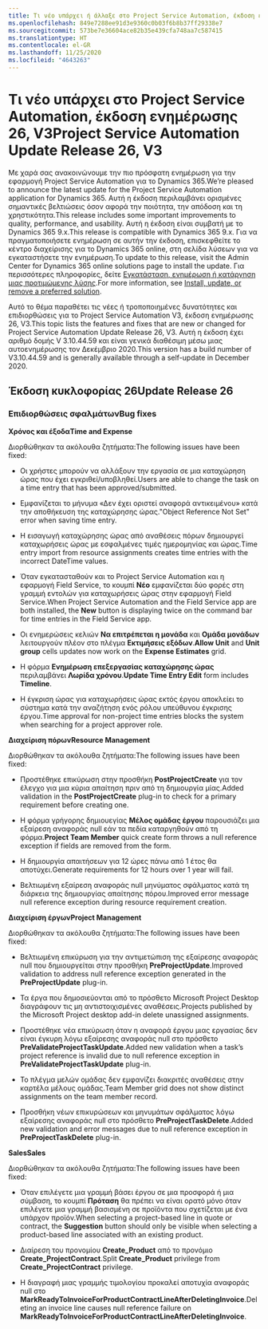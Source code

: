 ```yaml
---
title: Τι νέο υπάρχει ή άλλαξε στο Project Service Automation, έκδοση ενημέρωσης 26, V3
ms.openlocfilehash: 849e7288ee91d3e9360c0b03f6b8b37ff29338e7
ms.sourcegitcommit: 573be7e36604ace82b35e439cfa748aa7c587415
ms.translationtype: HT
ms.contentlocale: el-GR
ms.lasthandoff: 11/25/2020
ms.locfileid: "4643263"
---
```

<a name="project-service-automation-update-release-26-v3"></a><span data-ttu-id="12c98-102">Τι νέο υπάρχει στο Project Service Automation, έκδοση ενημέρωσης 26, V3</span><span class="sxs-lookup"><span data-stu-id="12c98-102">Project Service Automation Update Release 26, V3</span></span>
================================================

<span data-ttu-id="12c98-103">Με χαρά σας ανακοινώνουμε την πιο πρόσφατη ενημέρωση για την εφαρμογή Project Service Automation για το Dynamics 365.</span><span class="sxs-lookup"><span data-stu-id="12c98-103">We’re pleased to announce the latest update for the Project Service Automation application for Dynamics 365.</span></span> <span data-ttu-id="12c98-104">Αυτή η έκδοση περιλαμβάνει ορισμένες σημαντικές βελτιώσεις όσον αφορά την ποιότητα, την απόδοση και τη χρηστικότητα.</span><span class="sxs-lookup"><span data-stu-id="12c98-104">This release includes some important improvements to quality, performance, and usability.</span></span> <span data-ttu-id="12c98-105">Αυτή η έκδοση είναι συμβατή με το Dynamics 365 9.x.</span><span class="sxs-lookup"><span data-stu-id="12c98-105">This release is compatible with Dynamics 365 9.x.</span></span> <span data-ttu-id="12c98-106">Για να πραγματοποιήσετε ενημέρωση σε αυτήν την έκδοση, επισκεφθείτε το κέντρο διαχείρισης για το Dynamics 365 online, στη σελίδα λύσεων για να εγκαταστήσετε την ενημέρωση.</span><span class="sxs-lookup"><span data-stu-id="12c98-106">To update to this release, visit the Admin Center for Dynamics 365 online solutions page to install the update.</span></span> <span data-ttu-id="12c98-107">Για περισσότερες πληροφορίες, δείτε [Εγκατάσταση, ενημέρωση ή κατάργηση μιας προτιμώμενης λύσης](https://docs.microsoft.com/power-platform/admin/install-remove-preferred-solution).</span><span class="sxs-lookup"><span data-stu-id="12c98-107">For more information, see [Install, update, or remove a preferred solution](https://docs.microsoft.com/power-platform/admin/install-remove-preferred-solution).</span></span>

<span data-ttu-id="12c98-108">Αυτό το θέμα παραθέτει τις νέες ή τροποποιημένες δυνατότητες και επιδιορθώσεις για το Project Service Automation V3, έκδοση ενημέρωσης 26, V3.</span><span class="sxs-lookup"><span data-stu-id="12c98-108">This topic lists the features and fixes that are new or changed for Project Service Automation Update Release 26, V3.</span></span> <span data-ttu-id="12c98-109">Αυτή η έκδοση έχει αριθμό δομής V 3.10.44.59 και είναι γενικά διαθέσιμη μέσω μιας αυτοενημέρωσης τον Δεκέμβριο 2020.</span><span class="sxs-lookup"><span data-stu-id="12c98-109">This version has a build number of V3.10.44.59 and is generally available through a self-update in December 2020.</span></span>

<a name="update-release-26"></a><span data-ttu-id="12c98-110">Έκδοση κυκλοφορίας 26</span><span class="sxs-lookup"><span data-stu-id="12c98-110">Update Release 26</span></span>
-----------------

### <a name="bug-fixes"></a><span data-ttu-id="12c98-111">Επιδιορθώσεις σφαλμάτων</span><span class="sxs-lookup"><span data-stu-id="12c98-111">Bug fixes</span></span>

<span data-ttu-id="12c98-112">**Χρόνος και έξοδα**</span><span class="sxs-lookup"><span data-stu-id="12c98-112">**Time and Expense**</span></span>

<span data-ttu-id="12c98-113">Διορθώθηκαν τα ακόλουθα ζητήματα:</span><span class="sxs-lookup"><span data-stu-id="12c98-113">The following issues have been fixed:</span></span>

-   <span data-ttu-id="12c98-114">Οι χρήστες μπορούν να αλλάξουν την εργασία σε μια καταχώρηση ώρας που έχει εγκριθεί/υποβληθεί.</span><span class="sxs-lookup"><span data-stu-id="12c98-114">Users are able to change the task on a time entry that has been approved/submitted.</span></span>

-   <span data-ttu-id="12c98-115">Εμφανίζεται το μήνυμα «Δεν έχει οριστεί αναφορά αντικειμένου» κατά την αποθήκευση της καταχώρησης ώρας.</span><span class="sxs-lookup"><span data-stu-id="12c98-115">"Object Reference Not Set" error when saving time entry.</span></span>

-   <span data-ttu-id="12c98-116">Η εισαγωγή καταχώρησης ώρας από αναθέσεις πόρων δημιουργεί καταχωρήσεις ώρας με εσφαλμένες τιμές ημερομηνίας και ώρας.</span><span class="sxs-lookup"><span data-stu-id="12c98-116">Time entry import from resource assignments creates time entries with the incorrect DateTime values.</span></span>

-   <span data-ttu-id="12c98-117">Όταν εγκατασταθούν και το Project Service Automation και η εφαρμογή Field Service, το κουμπί **Νέο** εμφανίζεται δύο φορές στη γραμμή εντολών για καταχωρήσεις ώρας στην εφαρμογή Field Service.</span><span class="sxs-lookup"><span data-stu-id="12c98-117">When Project Service Automation and the Field Service app are both installed, the **New** button is displaying twice on the command bar for time entries in the Field Service app.</span></span>

-   <span data-ttu-id="12c98-118">Οι ενημερώσεις κελιών **Να επιτρέπεται η μονάδα** και **Ομάδα μονάδων** λειτουργούν πλέον στο πλέγμα **Εκτιμήσεις εξόδων**.</span><span class="sxs-lookup"><span data-stu-id="12c98-118">**Allow Unit** and **Unit group** cells updates now work on the **Expense Estimates** grid.</span></span>

-   <span data-ttu-id="12c98-119">Η φόρμα **Ενημέρωση επεξεργασίας καταχώρησης ώρας** περιλαμβάνει **Λωρίδα χρόνου**.</span><span class="sxs-lookup"><span data-stu-id="12c98-119">**Update Time Entry Edit** form includes **Timeline**.</span></span>

-   <span data-ttu-id="12c98-120">Η έγκριση ώρας για καταχωρήσεις ώρας εκτός έργου αποκλείει το σύστημα κατά την αναζήτηση ενός ρόλου υπεύθυνου έγκρισης έργου.</span><span class="sxs-lookup"><span data-stu-id="12c98-120">Time approval for non-project time entries blocks the system when searching for a project approver role.</span></span>

<span data-ttu-id="12c98-121">**Διαχείριση πόρων**</span><span class="sxs-lookup"><span data-stu-id="12c98-121">**Resource Management**</span></span>

<span data-ttu-id="12c98-122">Διορθώθηκαν τα ακόλουθα ζητήματα:</span><span class="sxs-lookup"><span data-stu-id="12c98-122">The following issues have been fixed:</span></span>

-   <span data-ttu-id="12c98-123">Προστέθηκε επικύρωση στην προσθήκη **PostProjectCreate** για τον έλεγχο για μια κύρια απαίτηση πριν από τη δημιουργία μίας.</span><span class="sxs-lookup"><span data-stu-id="12c98-123">Added validation in the **PostProjectCreate** plug-in to check for a primary requirement before creating one.</span></span>

-   <span data-ttu-id="12c98-124">Η φόρμα γρήγορης δημιουεγίας **Μέλος ομάδας έργου** παρουσιάζει μια εξαίρεση αναφοράς null εάν τα πεδία καταργηθούν από τη φόρμα.</span><span class="sxs-lookup"><span data-stu-id="12c98-124">**Project Team Member** quick create form throws a null reference exception if fields are removed from the form.</span></span>

-   <span data-ttu-id="12c98-125">Η δημιουργία απαιτήσεων για 12 ώρες πάνω από 1 έτος θα αποτύχει.</span><span class="sxs-lookup"><span data-stu-id="12c98-125">Generate requirements for 12 hours over 1 year will fail.</span></span>

-   <span data-ttu-id="12c98-126">Βελτιωμένη εξαίρεση αναφοράς null μηνύματος σφάλματος κατά τη διάρκεια της δημιουργίας απαίτησης πόρου.</span><span class="sxs-lookup"><span data-stu-id="12c98-126">Improved error message null reference exception during resource requirement creation.</span></span>

<span data-ttu-id="12c98-127">**Διαχείριση έργων**</span><span class="sxs-lookup"><span data-stu-id="12c98-127">**Project Management**</span></span>

<span data-ttu-id="12c98-128">Διορθώθηκαν τα ακόλουθα ζητήματα:</span><span class="sxs-lookup"><span data-stu-id="12c98-128">The following issues have been fixed:</span></span>

-   <span data-ttu-id="12c98-129">Βελτιωμένη επικύρωση για την αντιμετώπιση της εξαίρεσης αναφοράς null που δημιουργείται στην προσθήκη **PreProjectUpdate**.</span><span class="sxs-lookup"><span data-stu-id="12c98-129">Improved validation to address null reference exception generated in the **PreProjectUpdate** plug-in.</span></span>

-   <span data-ttu-id="12c98-130">Τα έργα που δημοσιεύονται από το πρόσθετο Microsoft Project Desktop διαγράφουν τις μη αντιστοιχισμένες αναθέσεις.</span><span class="sxs-lookup"><span data-stu-id="12c98-130">Projects published by the Microsoft Project desktop add-in delete unassigned assignments.</span></span>

-   <span data-ttu-id="12c98-131">Προστέθηκε νέα επικύρωση όταν η αναφορά έργου μιας εργασίας δεν είναι έγκυρη λόγω εξαίρεσης αναφοράς null στο πρόσθετο **PreValidateProjectTaskUpdate**.</span><span class="sxs-lookup"><span data-stu-id="12c98-131">Added new validation when a task’s project reference is invalid due to null reference exception in **PreValidateProjectTaskUpdate** plug-in.</span></span>

-   <span data-ttu-id="12c98-132">Το πλέγμα μελών ομάδας δεν εμφανίζει διακριτές αναθέσεις στην καρτέλα μέλους ομάδας.</span><span class="sxs-lookup"><span data-stu-id="12c98-132">Team Member grid does not show distinct assignments on the team member record.</span></span>

-   <span data-ttu-id="12c98-133">Προσθήκη νέων επικυρώσεων και μηνυμάτων σφάλματος λόγω εξαίρεσης αναφοράς null στο πρόσθετο **PreProjectTaskDelete**.</span><span class="sxs-lookup"><span data-stu-id="12c98-133">Added new validation and error messages due to null reference exception in **PreProjectTaskDelete** plug-in.</span></span>

<span data-ttu-id="12c98-134">**Sales**</span><span class="sxs-lookup"><span data-stu-id="12c98-134">**Sales**</span></span>

<span data-ttu-id="12c98-135">Διορθώθηκαν τα ακόλουθα ζητήματα:</span><span class="sxs-lookup"><span data-stu-id="12c98-135">The following issues have been fixed:</span></span>

-   <span data-ttu-id="12c98-136">Όταν επιλέγετε μια γραμμή βάσει έργου σε μια προσφορά ή μια σύμβαση, το κουμπί **Πρόταση** θα πρέπει να είναι ορατό μόνο όταν επιλέγετε μια γραμμή βασισμένη σε προϊόντα που σχετίζεται με ένα υπάρχον προϊόν.</span><span class="sxs-lookup"><span data-stu-id="12c98-136">When selecting a project-based line in quote or contract, the **Suggestion** button should only be visible when selecting a product-based line associated with an existing product.</span></span>

-   <span data-ttu-id="12c98-137">Διαίρεση του προνομίου **Create_Product** από το προνόμιο **Create_ProjectContract**.</span><span class="sxs-lookup"><span data-stu-id="12c98-137">Split **Create_Product** privilege from **Create_ProjectContract** privilege.</span></span>

-   <span data-ttu-id="12c98-138">Η διαγραφή μιας γραμμής τιμολογίου προκαλεί αποτυχία αναφοράς null στο **MarkReadyToInvoiceForProductContractLineAfterDeletingInvoice**.</span><span class="sxs-lookup"><span data-stu-id="12c98-138">Deleting an invoice line causes null reference failure on **MarkReadyToInvoiceForProductContractLineAfterDeletingInvoice**.</span></span>
